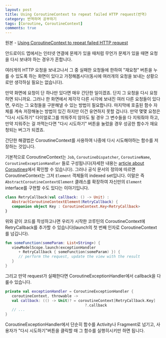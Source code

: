 ```yaml
---
layout: post
title: Using CoroutineContext to repeat failed HTTP request(번역)
category: 번역하며 공부하기
tags: [Coroutine, CoroutineContext]
comments: true
---
```


원본 - [Using CoroutineContext to repeat failed HTTP request](https://proandroiddev.com/using-coroutinecontext-to-repeat-failed-http-request-9d7092d8cec1)

안드로이드 앱에서는 인터넷 연결에 문제가 있을 때처럼 무언가 문제가 있을 때면 요청을 다시 보내야 하는 경우가 흔합니다.

여러개의 HTTP 요청을 보내고나서 그 중 실패한 요청들에 한하여 "재요청" 버튼을 누를 수 있도록 하는 화면이 있다고 가정해봅시다(동시에 여러개의 요청을 보내는 상황으로만 생각하실 필요는 없습니다).

만약 화면에 요청이 단 하나만 있다면 매우 간단한 일이겠죠. 단지 그 요청을 다시 요청하면 되니까요. 그러나 한 화면에서 제각각 다른 시각에 보내진 여러 다른 요청들이 있다면, 우리는 그 요청들을 구분해낼 수 있는 방법이 필요합니다. 마지막에 호출된 함수 자체를 계속 저장해놓는 방법이 있긴 하지만 이건 유연하지 못할 겁니다. 만약 몇몇 요청은 "다시 시도하기" 다이얼로그를 띄워주지 않아도 될 경우 그 변수들을 다 지워줘야 하고, 만약 지워주는 걸 까먹는다면 "다시 시도하기" 버튼을 눌렀을 경우 성공한 함수가 재요청되는 버그가 되겠죠.

간단한 해결법은 CoroutineContext를 사용하여 나중에 다시 시도해야하는 함수를 저장하는 것입니다.

기본적으로 CoroutineContext는 `Job`, `CoroutineDispatcher`, `CoroutineName`, `CoroutineExceptionHandler` 들로 구성됩니다(자세한 내용는 [article about Coroutines](https://medium.com/swlh/kotlin-coroutines-in-android-summary-1ed3048f11c3)에서 확인할 수 있습니다). 그러나 공식 문서의 정의에 따르면 CoroutineContext는 그저 `Element` 객체들의 indexed set입니다. 이말은 즉 `AbstractCoroutineContextElement` 클래스를 확장하여 자신만의 `Element` interface를 구현할 수도 있다는 이야기입니다.

```kotlin
class RetryCallback(val callback: () -> Unit) :
   AbstractCoroutineContextElement(RetryCallback) {
   companion object Key : CoroutineContext.Key<RetryCallback>
}
```

위와 같이 코드를 작성하고나면 우리가 시작한 코루틴의 CoroutineContext에 RetryCallback를 추가할 수 있습니다(launch의 첫 번째 인자로 CoroutineContext를 넘깁니다).

```kotlin
fun someFunction(someParam: List<String>) {
   viewModelScope.launch(exceptionHandler
      + RetryCallback { someFunction(someParam) }) {
      // perform the request, update the view with the result
   }
}
```

그리고 만약 request가 실패한다면 CoroutineExceptionHandler에서 callback을 다룰수 있습니다.

```kotlin
private val exceptionHandler = CoroutineExceptionHandler {
   coroutineContext, throwable ->
   val callback: (() -> Unit)? = coroutineContext[RetryCallback.Key]
                                    ?.callback
   // ...
}
```

CoroutineExceptionHandler에서 단순히 함수를 Activity나 Fragment로 넘기고, 사용자가 "다시 시도하기"버튼을 클릭할 때 그 함수를 실행히시키만 하면 됩니다.
